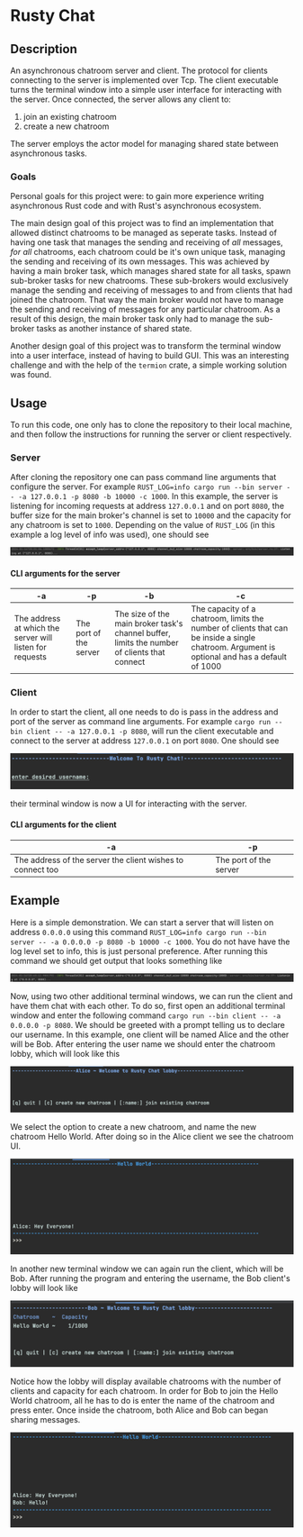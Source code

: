 # Rusty Chat
## Description
An asynchronous chatroom server and client. The protocol for clients connecting to the server is implemented over Tcp. 
The client executable turns the terminal window into a simple user interface for interacting with the server. Once connected,
the server allows any client to:
1. join an existing chatroom
2. create a new chatroom

The server employs the actor model for managing shared state between asynchronous tasks. 

### Goals
Personal goals for this project were: to gain more experience writing asynchronous Rust code and with Rust's asynchronous ecosystem.

The main design goal of this project was to find an implementation that allowed distinct chatrooms to be managed as seperate tasks.
Instead of having one task that manages the sending and receiving of _all_ messages, _for all_ chatrooms, each chatroom could be it's own unique task, managing the sending and receiving of its own messages. This was achieved by having a main broker task, which manages shared state for all tasks, spawn sub-broker tasks for new chatrooms. These sub-brokers would exclusively manage the sending and receiving of messages to and from clients that had joined the chatroom. That way the main broker would not have to manage the sending and receiving of messages for any particular chatroom. As a result of this design, the main broker task only had to manage the sub-broker tasks as another instance of shared state.

Another design goal of this project was to transform the terminal window into a user interface, instead of having to build GUI. This was an interesting challenge and with the help of the `termion` crate, a simple working solution was found.

## Usage
To run this code, one only has to clone the repository to their local machine, and then follow the instructions for running the server or client respectively.

### Server
After cloning the repository one can pass command line arguments that configure the server. For example `RUST_LOG=info cargo run --bin server -- -a 127.0.0.1 -p 8080 -b 10000 -c 1000`.
In this example, the server is listening for incoming requests at address `127.0.0.1` and on port `8080`, the buffer size for the main broker's channel is set to `10000` and the capacity for
any chatroom is set to `1000`. Depending on the value of `RUST_LOG` (in this example a log level of info was used), one should see 

![](server.png)

#### CLI arguments for the server

| -a | -p | -b | -c |
| --- | --- | --- | ---- |
| The address at which the server will listen for requests | The port of the server | The size of the main broker task's channel buffer, limits the number of clients that connect | The capacity of a chatroom, limits the number of clients that can be inside a single chatroom. Argument is optional and has a default of 1000 |

### Client
In order to start the client, all one needs to do is pass in the address and port of the server as command line arguments. For example `cargo run --bin client -- -a 127.0.0.1 -p 8080`, will run the client executable and connect to the server at address `127.0.0.1` on port `8080`. One should see

![](client_prompt.png)

their terminal window is now a UI for interacting with the server.

#### CLI arguments for the client
| -a | -p |
| --- | --- |
| The address of the server the client wishes to connect too | The port of the server |

## Example
Here is a simple demonstration. We can start a server that will listen on address `0.0.0.0` using this command `RUST_LOG=info cargo run --bin server -- -a 0.0.0.0 -p 8080 -b 10000 -c 1000`. You do not have have the log level set to info, this is just personal preference. After running this command we should get output that looks something like

![](example_server.png)

Now, using two other additional terminal windows, we can run the client and have them chat with each other. To do so, first open an additional terminal window and enter the following command `cargo run --bin client -- -a 0.0.0.0 -p 8080`. We should be greeted with a prompt telling us to declare our username. In this example, one client will be named Alice and the other will be Bob. After entering the user name we should enter the chatroom lobby, which will look like this

![](lobby.png)

We select the option to create a new chatroom, and name the new chatroom Hello World. After doing so in the Alice client we see the chatroom UI.

![](chatroom.png)

In another new terminal window we can again run the client, which will be Bob. After running the program and entering the username, the Bob client's lobby will look like 

![](bob_lobby.png)

Notice how the lobby will display available chatrooms with the number of clients and capacity for each chatroom. In order for Bob to join the Hello World chatroom, all he has to do is enter the name of the chatroom and press enter. Once inside the chatroom, both Alice and Bob can began sharing messages.

![](messages.png)



